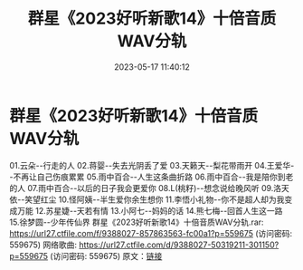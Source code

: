 ﻿---
title: 群星《2023好听新歌14》十倍音质WAV分轨
date: 2023-05-17 11:40:12
categories: WAV车载音乐、镜像
tags: 华语中文
---
# 群星《2023好听新歌14》十倍音质WAV分轨

01.云朵--行走的人
02.蒋婴--失去光阴丢了爱
03.天籁天--梨花带雨开
04.王爱华--不再让自己伤痕累累
05.雨中百合--人生这条曲折路
06.雨中百合--我是陪你到老的人
07.雨中百合--以后的日子我会更爱你
08.L(桃籽)--想念说给晚风听
09.洛天依--笑望红尘
10.怪阿姨--半生爱你余生想你
11.李悟小礼物--你不是超人却为我变成万能
12.苏星婕--天若有情
13.小阿七--妈妈的话
14.熊七梅--回首人生这一路
15.徐梦圆--少年传仙界
群星《2023好听新歌14》十倍音质WAV分轨.rar: https://url27.ctfile.com/f/9388027-857863563-fc00a1?p=559675
(访问密码: 559675)
网络歌曲: https://url27.ctfile.com/d/9388027-50319211-301150?p=559675
(访问密码: 559675)
原文：[链接](https://blog.sina.com.cn/s/blog_1647c7e76010311ws.html)